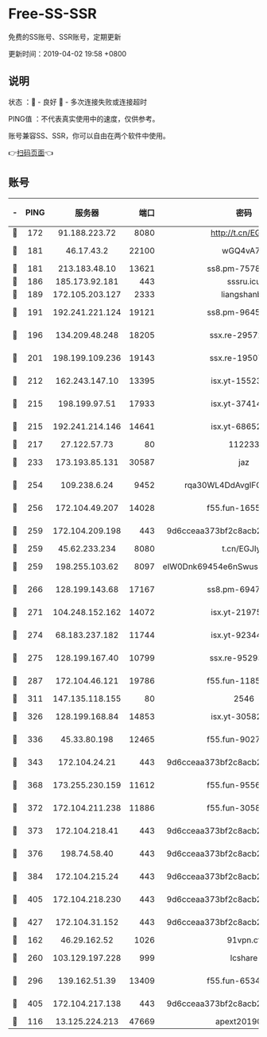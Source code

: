 # Free-SS-SSR

免费的SS账号、SSR账号，定期更新

更新时间：2019-04-02 19:58 +0800

## 说明

状态     ：🙂 - 良好 🙁 - 多次连接失败或连接超时

PING值   ：不代表真实使用中的速度，仅供参考。

账号兼容SS、SSR，你可以自由在两个软件中使用。

👉[扫码页面](https://liesauer.github.io/Free-SS-SSR/)👈

## 账号

|-|PING|服务器|端口|密码|加密方式|区域|
|:----:|:----:|:-----:|-----:|:----:|:----:|:----:|
|🙂|172|91.188.223.72|8080|http://t.cn/EGJIyrl|rc4-md5|RU|
|🙂|181|46.17.43.2|22100|wGQ4vA7D|aes-256-gcm|RU|
|🙂|181|213.183.48.10|13621|ss8.pm-75785844|rc4-md5|RU|
|🙂|186|185.173.92.181|443|sssru.icu|rc4-md5|RU|
|🙂|189|172.105.203.127|2333|liangshanbo|chacha20|JP|
|🙂|191|192.241.221.124|19121|ss8.pm-96452968|aes-256-cfb|US|
|🙂|196|134.209.48.248|18205|ssx.re-29572798|aes-256-cfb|US|
|🙂|201|198.199.109.236|19143|ssx.re-19507417|aes-256-cfb|US|
|🙂|212|162.243.147.10|13395|isx.yt-15523512|aes-256-cfb|US|
|🙂|215|198.199.97.51|17933|isx.yt-37414659|aes-256-cfb|US|
|🙂|215|192.241.214.146|14641|isx.yt-68652544|aes-256-cfb|US|
|🙂|217|27.122.57.73|80|112233|chacha20|HK|
|🙂|233|173.193.85.131|30587|jaz|aes-256-cfb|US|
|🙂|254|109.238.6.24|9452|rqa30WL4DdAvgIFG6Fs3znzTa|aes-256-cfb|FR|
|🙂|256|172.104.49.207|14028|f55.fun-16558958|aes-256-cfb|SG|
|🙂|259|172.104.209.198|443|9d6cceaa373bf2c8acb22e60b6a58be6|aes-256-cfb|US|
|🙂|259|45.62.233.234|8080|t.cn/EGJIyrl|rc4-md5|CA|
|🙂|259|198.255.103.62|8097|eIW0Dnk69454e6nSwuspv9DmS201tQ0D|aes-256-cfb|US|
|🙂|266|128.199.143.68|17167|ss8.pm-69475230|aes-256-cfb|SG|
|🙂|271|104.248.152.162|14072|isx.yt-21975141|aes-256-cfb|SG|
|🙂|274|68.183.237.182|11744|isx.yt-92344610|aes-256-cfb|SG|
|🙂|275|128.199.167.40|10799|ssx.re-95293945|aes-256-cfb|SG|
|🙂|287|172.104.46.121|19786|f55.fun-11854129|aes-256-cfb|SG|
|🙂|311|147.135.118.155|80|2546|chacha20|US|
|🙂|326|128.199.168.84|14853|isx.yt-30582831|aes-256-cfb|SG|
|🙂|336|45.33.80.198|12465|f55.fun-90274563|aes-256-cfb|US|
|🙂|343|172.104.24.21|443|9d6cceaa373bf2c8acb22e60b6a58be6|aes-256-cfb|US|
|🙂|368|173.255.230.159|11612|f55.fun-95562251|aes-256-cfb|US|
|🙂|372|172.104.211.238|11886|f55.fun-30589082|aes-256-cfb|US|
|🙂|373|172.104.218.41|443|9d6cceaa373bf2c8acb22e60b6a58be6|aes-256-cfb|US|
|🙂|376|198.74.58.40|443|9d6cceaa373bf2c8acb22e60b6a58be6|aes-256-cfb|US|
|🙂|384|172.104.215.24|443|9d6cceaa373bf2c8acb22e60b6a58be6|aes-256-cfb|US|
|🙂|405|172.104.218.230|443|9d6cceaa373bf2c8acb22e60b6a58be6|aes-256-cfb|US|
|🙂|427|172.104.31.152|443|9d6cceaa373bf2c8acb22e60b6a58be6|aes-256-cfb|US|
|🙂|162|46.29.162.52|1026|91vpn.cf|rc4-md5|RU|
|🙂|260|103.129.197.228|999|lcshare|aes-256-cfb|US|
|🙂|296|139.162.51.39|13409|f55.fun-65348713|aes-256-cfb|SG|
|🙂|405|172.104.217.138|443|9d6cceaa373bf2c8acb22e60b6a58be6|aes-256-cfb|US|
|🙁|116|13.125.224.213|47669|apext2019001|chacha20|KR|
